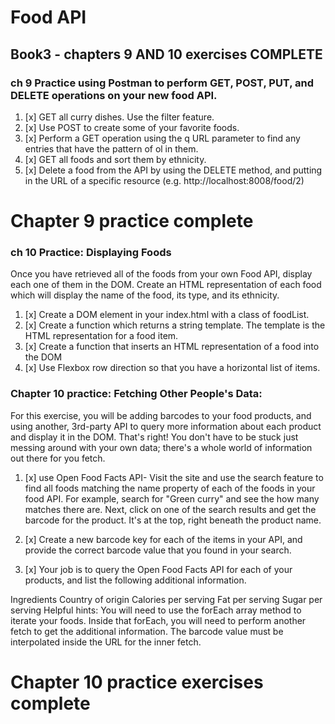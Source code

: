 # Food API
## Book3 - chapters 9 AND 10 exercises COMPLETE

### ch 9 Practice using Postman to perform GET, POST, PUT, and DELETE operations on your new food API.

1. [x] GET all curry dishes. Use the filter feature.
1. [x] Use POST to create some of your favorite foods.
1. [x] Perform a GET operation using the q URL parameter to find any entries that have the pattern of ol in them.
1. [x] GET all foods and sort them by ethnicity.
1. [x] Delete a food from the API by using the DELETE method, and putting in the URL of a specific resource (e.g. http://localhost:8008/food/2)

# Chapter 9 practice complete

### ch 10 Practice: Displaying Foods
Once you have retrieved all of the foods from your own Food API, display each one of them in the DOM. Create an HTML representation of each food which will display the name of the food, its type, and its ethnicity.

1. [x] Create a DOM element in your index.html with a class of foodList.
1. [x] Create a function which returns a string template. The template is the HTML representation for a food item.
1. [x] Create a function that inserts an HTML representation of a food into the DOM
2. [x] Use Flexbox row direction so that you have a horizontal list of items.

### Chapter 10 practice: Fetching Other People's Data:
For this exercise, you will be adding barcodes to your food products, and using another, 3rd-party API to query more information about each product and display it in the DOM. That's right! You don't have to be stuck just messing around with your own data; there's a whole world of information out there for you fetch.

1. [x] use Open Food Facts API- Visit the site and use the search feature to find all foods matching the name property of each of the foods in your food API. For example, search for "Green curry" and see the how many matches there are.
Next, click on one of the search results and get the barcode for the product. It's at the top, right beneath the product name.

2. [x] Create a new barcode key for each of the items in your API, and provide the correct barcode value that you found in your search.

3. [x] Your job is to query the Open Food Facts API for each of your products, and list the following additional information.

Ingredients
Country of origin
Calories per serving
Fat per serving
Sugar per serving
Helpful hints: You will need to use the forEach array method to iterate your foods. Inside that forEach, you will need to perform another fetch to get the additional information. The barcode value must be interpolated inside the URL for the inner fetch.

# Chapter 10 practice exercises complete